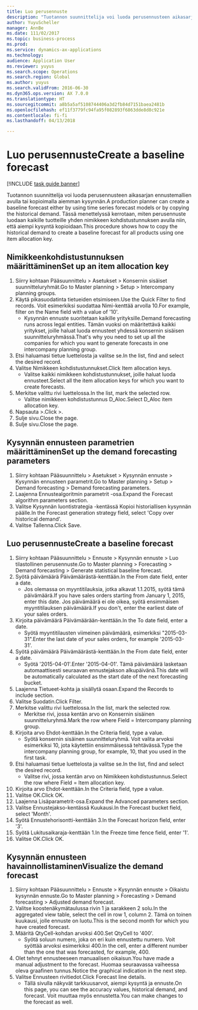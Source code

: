 ```yaml
--- 
title: Luo perusennuste
description: "Tuotannon suunnittelija voi luoda perusennusteen aikasarjan ennustemallien avulla tai kopioimalla aiemman kysynnän."
author: YuyuScheller
manager: AnnBe
ms.date: 111/02/2017
ms.topic: business-process
ms.prod: 
ms.service: dynamics-ax-applications
ms.technology: 
audience: Application User
ms.reviewer: yuyus
ms.search.scope: Operations
ms.search.region: Global
ms.author: yuyus
ms.search.validFrom: 2016-06-30
ms.dyn365.ops.version: AX 7.0.0
ms.translationtype: HT
ms.sourcegitcommit: a8b5a5af5108744406a3d2fb84d7151baea2481b
ms.openlocfilehash: ef11f3779fc94fa95f082893f6863dde8d8c921e
ms.contentlocale: fi-fi
ms.lasthandoff: 04/13/2018

---
```

# <a name="create-a-baseline-forecast"></a><span data-ttu-id="e5ccc-103">Luo perusennuste</span><span class="sxs-lookup"><span data-stu-id="e5ccc-103">Create a baseline forecast</span></span>

[!INCLUDE [task guide banner](../../includes/task-guide-banner.md)]

<span data-ttu-id="e5ccc-104">Tuotannon suunnittelija voi luoda perusennusteen aikasarjan ennustemallien avulla tai kopioimalla aiemman kysynnän.</span><span class="sxs-lookup"><span data-stu-id="e5ccc-104">A production planner can create a baseline forecast either by using time series forecast models or by copying the historical demand.</span></span> <span data-ttu-id="e5ccc-105">Tässä menettelyssä kerrotaan, miten perusennuste luodaan kaikille tuotteille yhden nimikkeen kohdistustunnuksen avulla niin, että aiempi kysyntä kopioidaan.</span><span class="sxs-lookup"><span data-stu-id="e5ccc-105">This procedure shows how to copy the historical demand to create a baseline forecast for all products using one item allocation key.</span></span> 


## <a name="set-up-an-item-allocation-key"></a><span data-ttu-id="e5ccc-106">Nimikkeenkohdistustunnuksen määrittäminen</span><span class="sxs-lookup"><span data-stu-id="e5ccc-106">Set up an item allocation key</span></span>
1. <span data-ttu-id="e5ccc-107">Siirry kohtaan Pääsuunnittelu > Asetukset > Konsernin sisäiset suunnitteluryhmät.</span><span class="sxs-lookup"><span data-stu-id="e5ccc-107">Go to Master planning > Setup > Intercompany planning groups.</span></span>
2. <span data-ttu-id="e5ccc-108">Käytä pikasuodatinta tietueiden etsimiseen.</span><span class="sxs-lookup"><span data-stu-id="e5ccc-108">Use the Quick Filter to find records.</span></span> <span data-ttu-id="e5ccc-109">Voit esimerkiksi suodattaa Nimi-kenttää arvolla 10.</span><span class="sxs-lookup"><span data-stu-id="e5ccc-109">For example, filter on the Name field with a value of '10'.</span></span>
    * <span data-ttu-id="e5ccc-110">Kysynnän ennuste suoritetaan kaikille yrityksille.</span><span class="sxs-lookup"><span data-stu-id="e5ccc-110">Demand forecasting runs across legal entities.</span></span> <span data-ttu-id="e5ccc-111">Tämän vuoksi on määritettävä kaikki yritykset, joille haluat luoda ennusteet yhdessä konsernin sisäisen suunnitteluryhmässä.</span><span class="sxs-lookup"><span data-stu-id="e5ccc-111">That's why you need to set up all the companies for which you want to generate forecasts in one intercompany planning group.</span></span>  
3. <span data-ttu-id="e5ccc-112">Etsi haluamasi tietue luettelosta ja valitse se.</span><span class="sxs-lookup"><span data-stu-id="e5ccc-112">In the list, find and select the desired record.</span></span>
4. <span data-ttu-id="e5ccc-113">Valitse Nimikkeen kohdistustunnukset.</span><span class="sxs-lookup"><span data-stu-id="e5ccc-113">Click Item allocation keys.</span></span>
    * <span data-ttu-id="e5ccc-114">Valitse kaikki nimikkeen kohdistustunnukset, joille haluat luoda ennusteet.</span><span class="sxs-lookup"><span data-stu-id="e5ccc-114">Select all the item allocation keys for which you want to create forecasts.</span></span>  
5. <span data-ttu-id="e5ccc-115">Merkitse valittu rivi luettelossa.</span><span class="sxs-lookup"><span data-stu-id="e5ccc-115">In the list, mark the selected row.</span></span>
    * <span data-ttu-id="e5ccc-116">Valitse nimikkeen kohdistustunnus D_Aloc.</span><span class="sxs-lookup"><span data-stu-id="e5ccc-116">Select D_Aloc item allocation key.</span></span>  
6. <span data-ttu-id="e5ccc-117">Napsauta >.</span><span class="sxs-lookup"><span data-stu-id="e5ccc-117">Click >.</span></span>
7. <span data-ttu-id="e5ccc-118">Sulje sivu.</span><span class="sxs-lookup"><span data-stu-id="e5ccc-118">Close the page.</span></span>
8. <span data-ttu-id="e5ccc-119">Sulje sivu.</span><span class="sxs-lookup"><span data-stu-id="e5ccc-119">Close the page.</span></span>

## <a name="set-up-the-demand-forecasting-parameters"></a><span data-ttu-id="e5ccc-120">Kysynnän ennusteen parametrien määrittäminen</span><span class="sxs-lookup"><span data-stu-id="e5ccc-120">Set up the demand forecasting parameters</span></span>
1. <span data-ttu-id="e5ccc-121">Siirry kohtaan Pääsuunnittelu > Asetukset > Kysynnän ennuste > Kysynnän ennusteen parametrit.</span><span class="sxs-lookup"><span data-stu-id="e5ccc-121">Go to Master planning > Setup > Demand forecasting > Demand forecasting parameters.</span></span>
2. <span data-ttu-id="e5ccc-122">Laajenna Ennustealgoritmin parametrit -osa.</span><span class="sxs-lookup"><span data-stu-id="e5ccc-122">Expand the Forecast algorithm parameters section.</span></span>
3. <span data-ttu-id="e5ccc-123">Valitse Kysynnän luontistrategia -kentässä Kopioi historiallisen kysynnän päälle.</span><span class="sxs-lookup"><span data-stu-id="e5ccc-123">In the Forecast generation strategy field, select 'Copy over historical demand'.</span></span>
4. <span data-ttu-id="e5ccc-124">Valitse Tallenna.</span><span class="sxs-lookup"><span data-stu-id="e5ccc-124">Click Save.</span></span>

## <a name="create-a-baseline-forecast"></a><span data-ttu-id="e5ccc-125">Luo perusennuste</span><span class="sxs-lookup"><span data-stu-id="e5ccc-125">Create a baseline forecast</span></span>
1. <span data-ttu-id="e5ccc-126">Siirry kohtaan Pääsuunnittelu > Ennuste > Kysynnän ennuste > Luo tilastollinen perusennuste.</span><span class="sxs-lookup"><span data-stu-id="e5ccc-126">Go to Master planning > Forecasting > Demand forecasting > Generate statistical baseline forecast.</span></span>
2. <span data-ttu-id="e5ccc-127">Syötä päivämäärä Päivämäärästä-kenttään.</span><span class="sxs-lookup"><span data-stu-id="e5ccc-127">In the From date field, enter a date.</span></span>
    * <span data-ttu-id="e5ccc-128">Jos olemassa on myyntitilauksia, jotka alkavat 1.1.2015, syötä tämä päivämäärä.</span><span class="sxs-lookup"><span data-stu-id="e5ccc-128">If you have sales orders starting from January 1, 2015, enter this date.</span></span> <span data-ttu-id="e5ccc-129">Jos päivämäärä ei ole oikea, syötä ensimmäisen myyntitilauksen päivämäärä.</span><span class="sxs-lookup"><span data-stu-id="e5ccc-129">If you don't, enter the earliest date of your sales orders.</span></span>  
3. <span data-ttu-id="e5ccc-130">Kirjoita päivämäärä Päivämäärään-kenttään.</span><span class="sxs-lookup"><span data-stu-id="e5ccc-130">In the To date field, enter a date.</span></span>
    * <span data-ttu-id="e5ccc-131">Syötä myyntitilausten viimeinen päivämäärä, esimerkiksi "2015-03-31".</span><span class="sxs-lookup"><span data-stu-id="e5ccc-131">Enter the last date of your sales orders, for example '2015-03-31'.</span></span>  
4. <span data-ttu-id="e5ccc-132">Syötä päivämäärä Päivämäärästä-kenttään.</span><span class="sxs-lookup"><span data-stu-id="e5ccc-132">In the From date field, enter a date.</span></span>
    * <span data-ttu-id="e5ccc-133">Syötä '2015-04-01'.</span><span class="sxs-lookup"><span data-stu-id="e5ccc-133">Enter '2015-04-01'.</span></span> <span data-ttu-id="e5ccc-134">Tämä päivämäärä lasketaan automaattisesti seuraavan ennustejakson alkupäivänä.</span><span class="sxs-lookup"><span data-stu-id="e5ccc-134">This date will be automatically calculated as the start date of the next forecasting bucket.</span></span>  
5. <span data-ttu-id="e5ccc-135">Laajenna Tietueet-kohta ja sisällytä osaan.</span><span class="sxs-lookup"><span data-stu-id="e5ccc-135">Expand the Records to include section.</span></span>
6. <span data-ttu-id="e5ccc-136">Valitse Suodatin.</span><span class="sxs-lookup"><span data-stu-id="e5ccc-136">Click Filter.</span></span>
7. <span data-ttu-id="e5ccc-137">Merkitse valittu rivi luettelossa.</span><span class="sxs-lookup"><span data-stu-id="e5ccc-137">In the list, mark the selected row.</span></span>
    * <span data-ttu-id="e5ccc-138">Merkitse rivi, jossa kentän arvo on Konsernin sisäinen suunnitteluryhmä.</span><span class="sxs-lookup"><span data-stu-id="e5ccc-138">Mark the row where Field = Intercompany planning group.</span></span>  
8. <span data-ttu-id="e5ccc-139">Kirjoita arvo Ehdot-kenttään.</span><span class="sxs-lookup"><span data-stu-id="e5ccc-139">In the Criteria field, type a value.</span></span>
    * <span data-ttu-id="e5ccc-140">Syötä konsernin sisäinen suunnitteluryhmä. Voit valita arvoksi esimerkiksi 10, jota käytettiin ensimmäisessä tehtävässä.</span><span class="sxs-lookup"><span data-stu-id="e5ccc-140">Type the intercompany planning group, for example, 10, that you used in the first task.</span></span>  
9. <span data-ttu-id="e5ccc-141">Etsi haluamasi tietue luettelosta ja valitse se.</span><span class="sxs-lookup"><span data-stu-id="e5ccc-141">In the list, find and select the desired record.</span></span>
    * <span data-ttu-id="e5ccc-142">Valitse rivi, jossa kentän arvo on Nimikkeen kohdistustunnus.</span><span class="sxs-lookup"><span data-stu-id="e5ccc-142">Select the row where Field = Item allocation key.</span></span>  
10. <span data-ttu-id="e5ccc-143">Kirjoita arvo Ehdot-kenttään.</span><span class="sxs-lookup"><span data-stu-id="e5ccc-143">In the Criteria field, type a value.</span></span>
11. <span data-ttu-id="e5ccc-144">Valitse OK.</span><span class="sxs-lookup"><span data-stu-id="e5ccc-144">Click OK.</span></span>
12. <span data-ttu-id="e5ccc-145">Laajenna Lisäparametrit-osa.</span><span class="sxs-lookup"><span data-stu-id="e5ccc-145">Expand the Advanced parameters section.</span></span>
13. <span data-ttu-id="e5ccc-146">Valitse Ennustejakso-kentässä Kuukausi.</span><span class="sxs-lookup"><span data-stu-id="e5ccc-146">In the Forecast bucket field, select 'Month'.</span></span>
14. <span data-ttu-id="e5ccc-147">Syötä Ennustehorisontti-kenttään 3.</span><span class="sxs-lookup"><span data-stu-id="e5ccc-147">In the Forecast horizon field, enter '3'.</span></span>
15. <span data-ttu-id="e5ccc-148">Syötä Lukitusaikaraja-kenttään 1.</span><span class="sxs-lookup"><span data-stu-id="e5ccc-148">In the Freeze time fence field, enter '1'.</span></span>
16. <span data-ttu-id="e5ccc-149">Valitse OK.</span><span class="sxs-lookup"><span data-stu-id="e5ccc-149">Click OK.</span></span>

## <a name="visualize-the-demand-forecast"></a><span data-ttu-id="e5ccc-150">Kysynnän ennusteen havainnollistaminen</span><span class="sxs-lookup"><span data-stu-id="e5ccc-150">Visualize the demand forecast</span></span>
1. <span data-ttu-id="e5ccc-151">Siirry kohtaan Pääsuunnittelu > Ennuste > Kysynnän ennuste > Oikaistu kysynnän ennuste.</span><span class="sxs-lookup"><span data-stu-id="e5ccc-151">Go to Master planning > Forecasting > Demand forecasting > Adjusted demand forecast.</span></span>
2. <span data-ttu-id="e5ccc-152">Valitse koostenäkymätaulussa rivin 1 ja sarakkeen 2 solu.</span><span class="sxs-lookup"><span data-stu-id="e5ccc-152">In the aggregated view table, select the cell in row 1, column 2.</span></span> <span data-ttu-id="e5ccc-153">Tämä on toinen kuukausi, jolle ennuste on luotu.</span><span class="sxs-lookup"><span data-stu-id="e5ccc-153">This is the second month for which you have created forecast.</span></span>
3. <span data-ttu-id="e5ccc-154">Määritä QtyCell-kohdan arvoksi 400.</span><span class="sxs-lookup"><span data-stu-id="e5ccc-154">Set QtyCell to '400'.</span></span>
    * <span data-ttu-id="e5ccc-155">Syötä soluun numero, joka on eri kuin ennustettu numero. Voit syöttää arvoksi esimerkiksi 400.</span><span class="sxs-lookup"><span data-stu-id="e5ccc-155">In the cell, enter a different number than the one that was forecasted, for example, 400.</span></span>  
4. <span data-ttu-id="e5ccc-156">Olet tehnyt ennusteeseen manuaalisen oikaisun.</span><span class="sxs-lookup"><span data-stu-id="e5ccc-156">You have made a manual adjustment to the forecast.</span></span> <span data-ttu-id="e5ccc-157">Huomaa seuraavassa vaiheessa oleva graafinen tunnus.</span><span class="sxs-lookup"><span data-stu-id="e5ccc-157">Notice the graphical indication in the next step.</span></span>
5. <span data-ttu-id="e5ccc-158">Valitse Ennusteen rivitiedot.</span><span class="sxs-lookup"><span data-stu-id="e5ccc-158">Click Forecast line details.</span></span>
    * <span data-ttu-id="e5ccc-159">Tällä sivulla näkyvät tarkkuusarvot, aiempi kysyntä ja ennuste.</span><span class="sxs-lookup"><span data-stu-id="e5ccc-159">On this page, you can see the accuracy values, historical demand, and forecast.</span></span> <span data-ttu-id="e5ccc-160">Voit muuttaa myös ennustetta.</span><span class="sxs-lookup"><span data-stu-id="e5ccc-160">You can make changes to the forecast as well.</span></span>  


